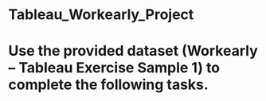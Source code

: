 # Tableau_Workearly_Project

# Use the provided dataset (Workearly – Tableau Exercise Sample 1) to complete the following tasks.
